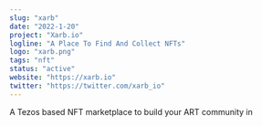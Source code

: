 ```yaml
---
slug: "xarb"
date: "2022-1-20"
project: "Xarb.io"
logline: "A Place To Find And Collect NFTs"
logo: "xarb.png"
tags: "nft"
status: "active"
website: "https://xarb.io"
twitter: "https://twitter.com/xarb_io"
---
```


A Tezos based NFT marketplace to build your ART community in
